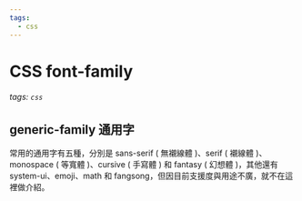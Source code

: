 ```yaml
---
tags:
  - css
---
```


CSS font-family
===
###### tags: `css`
## generic-family 通用字
常用的通用字有五種，分別是 sans-serif ( 無襯線體 )、serif ( 襯線體 )、monospace ( 等寬體 )、cursive ( 手寫體 ) 和 fantasy ( 幻想體 )，其他還有 system-ui、emoji、math 和 fangsong，但因目前支援度與用途不廣，就不在這裡做介紹。